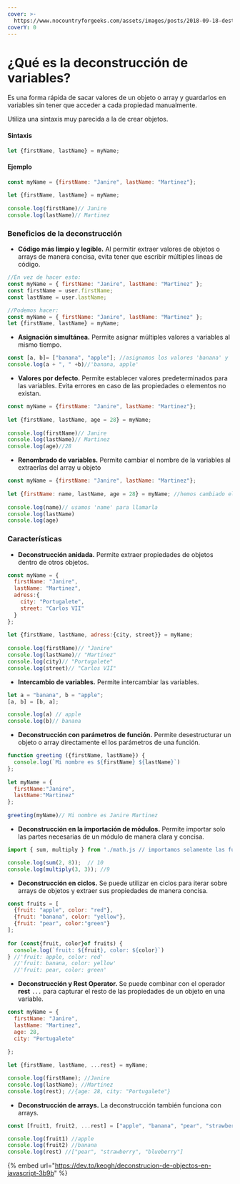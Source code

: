```yaml
---
cover: >-
  https://www.nocountryforgeeks.com/assets/images/posts/2018-09-18-destructuring/header.jpg
coverY: 0
---
```


# ¿Qué es la deconstrucción de variables?

Es una forma rápida de sacar valores de un objeto o array y guardarlos en variables sin tener que acceder a cada propiedad manualmente.

Utiliza una sintaxis muy parecida a la de crear objetos.

#### Sintaxis

```javascript
let {firstName, lastName} = myName;
```

#### Ejemplo

```javascript
const myName = {firstName: "Janire", lastName: "Martinez"};
    
let {firstName, lastName} = myName; 
   
console.log(firstName)// Janire
console.log(lastName)// Martinez
```

### Beneficios de la deconstrucción

* **Código más limpio y legible.** Al permitir extraer valores de objetos o arrays de manera concisa, evita tener que escribir múltiples líneas de código.

```javascript
//En vez de hacer esto:
const myName = { firstName: "Janire", lastName: "Martinez" };
const firstName = user.firstName;
const lastName = user.lastName;

//Podemos hacer: 
const myName = { firstName: "Janire", lastName: "Martinez" };
let {firstName, lastName} = myName;
```

* **Asignación simultánea.** Permite asignar múltiples valores a variables al mismo tiempo.

```javascript
const [a, b]= ["banana", "apple"]; //asignamos los valores 'banana' y 'apple' a 'a' y 'b'
console.log(a + ", " +b)//'banana, apple'
```

* **Valores por defecto.** Permite establecer valores predeterminados para las variables. Evita errores en caso de las propiedades o elementos no existan.

```javascript
const myName = {firstName: "Janire", lastName: "Martinez"};
    
let {firstName, lastName, age = 28} = myName; 
   
console.log(firstName)// Janire
console.log(lastName)// Martinez
console.log(age)//28 
```

* **Renombrado de variables.** Permite cambiar el nombre de la variables al extraerlas del array u objeto

```javascript
const myName = {firstName: "Janire", lastName: "Martinez"};
    
let {firstName: name, lastName, age = 28} = myName; //hemos cambiado el nombre de la variable 'firstName' por 'name'
   
console.log(name)// usamos 'name' para llamarla
console.log(lastName)
console.log(age)
```

### Características

* **Deconstrucción anidada.** Permite extraer propiedades de objetos dentro de otros objetos.

```javascript
const myName = {
  firstName: "Janire", 
  lastName: "Martinez",
  adress:{
    city: "Portugalete",
    street: "Carlos VII"
  }
};
    
let {firstName, lastName, adress:{city, street}} = myName; 
   
console.log(firstName)// "Janire"
console.log(lastName)// "Martinez"
console.log(city)// "Portugalete"
console.log(street)// "Carlos VII"
```

* **Intercambio de variables.** Permite intercambiar las variables.

```javascript
let a = "banana", b = "apple";
[a, b] = [b, a];

console.log(a) // apple
console.log(b)// banana
```

* **Deconstrucción con parámetros de función.** Permite desestructurar un objeto o array directamente el los parámetros de una función.

```javascript
function greeting ({firstName, lastName}) {
  console.log(`Mi nombre es ${firstName} ${lastName}`)
};
    
let myName = {
  firstName:"Janire", 
  lastName:"Martinez"
};
   
greeting(myName)// Mi nombre es Janire Martinez
```

* **Deconstrucción en la importación de módulos.** Permite importar solo las partes necesarias de un módulo de manera clara y concisa.

```javascript
import { sum, multiply } from './math.js // importamos solamente las funciones "sum" y "multiply" 

console.log(sum(2, 8));  // 10
console.log(multiply(3, 3)); //9
```

* **Deconstrucción en ciclos.** Se puede utilizar en ciclos para iterar sobre arrays de objetos y extraer sus propiedades de manera concisa.

```javascript
const fruits = [
  {fruit: "apple", color: "red"}, 
  {fruit: "banana", color: "yellow"},
  {fruit: "pear", color:"green"}
];
    
for (const{fruit, color}of fruits) {
  console.log(`fruit: ${fruit}, color: ${color}`)
} //'fruit: apple, color: red' 
  //'fruit: banana, color: yellow'
  //'fruit: pear, color: green'
```

* **Deconstrucción y Rest Operator.** Se puede combinar con el operador **rest** `...`  para capturar el resto de las propiedades de un objeto en una variable.

```javascript
const myName = {
  firstName: "Janire", 
  lastName: "Martinez",
  age: 28,
  city: "Portugalete"
  
};
    
let {firstName, lastName, ...rest} = myName; 

console.log(firstName); //Janire
console.log(lastName); //Martinez
console.log(rest); //{age: 28, city: "Portugalete"}
```

* **Deconstrucción de arrays.** La deconstrucción también funciona con arrays.

```javascript
const [fruit1, fruit2, ...rest] = ["apple", "banana", "pear", "strawberry", "blueberry"];

console.log(fruit1) //apple
console.log(fruit2) //banana
console.log(rest) //["pear", "strawberry", "blueberry"]
```

{% embed url="https://dev.to/keogh/deconstrucion-de-objectos-en-javascript-3b9b" %}

